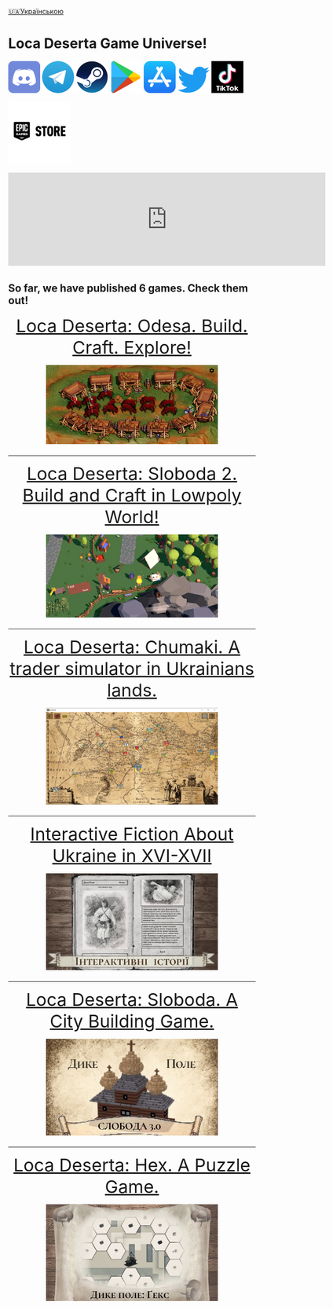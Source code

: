 
[🇺🇦Українською](index_uk)

# Loca Deserta Game Universe!


[<img src="images/discord.svg" width="65">](https://discord.gg/NThUaS3ajR) [<img src="images/Telegram_logo.svg" width="65">](https://t.me/locadesertachumaki)  [<img src="images/Steam_icon_logo.svg.png" width="65">](https://store.steampowered.com/app/2637950/_/) [<img src="images/playstore-icon.svg" width="65">](https://play.google.com/store/apps/dev?id=7035097424361510326
) [<img src="images/appstore_icon.svg" width="65">](https://apps.apple.com/ua/developer/dmytro-gladkyi/id578141466
) [<img src="images/Logo_of_Twitter.svg" width="65">](https://twitter.com/locadeserta) [<img src="images/logo-tiktok.svg" width="65">](https://tiktok.com/@locadeserta)

[<img src="images/Logo_of_Epic_Store.png" width="128">](https://store.epicgames.com/en-US/p/loca-deserta-odesa-3f480b)

<div id="steam_widget">
<iframe src="https://store.steampowered.com/widget/2637950/" frameborder="0" width="646" height="190"></iframe>
</div>

## So far, we have published 6 games. Check them out!

<p align="center">
<a style="font-size: 36px" href="./odesa/index">Loca Deserta: Odesa. Build. Craft. Explore!
  <p align="center">
 <img src="odesa/images/secret_place.jpg" width="350">
  </p>
</a>
</p>

---

<p align="center">
<a style="font-size: 36px" href="./sloboda2/index">Loca Deserta: Sloboda 2. Build and Craft in Lowpoly World!
  <p align="center">
 <img src="sloboda2/images/thumbnail.png" width="350">
  </p>
</a>
</p>

--- 
<p align="center">
<a style="font-size: 36px" href="locadesertachumaki/index_en">Loca Deserta: Chumaki. A trader simulator in Ukrainians lands.
  <p align="center">
 <img src="locadesertachumaki/images/thumbnails.png" width="350">
  </p>
</a>
</p>

---

<p align="center">
<a style="font-size: 36px" href="interactive/index_en">Interactive Fiction About Ukraine in XVI-XVII
  <p align="center">
    <img src="interactive/images/thumbnail.jpg" width="350">
  </p>
</a>
</p>

---

<p align="center">
<a style="font-size: 36px" href="citybuilding/index_en">Loca Deserta: Sloboda. A City Building Game.
  <p align="center">
    <img src="citybuilding/images/sloboda_thumbnail.jpg" width="350">
  </p>
</a>
</p>

---

<p align="center">
<a style="font-size: 36px" href="locadesertahex/index_en">Loca Deserta: Hex. A Puzzle Game.
  <p align="center">
 <img src="locadesertahex\images\hex_thumbnail.jpg" width="350">
  </p>
</a>
</p>
